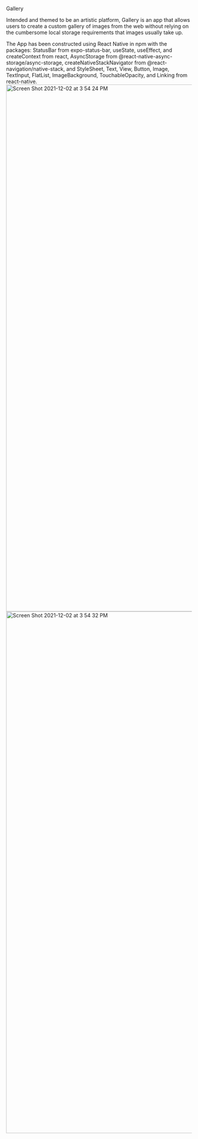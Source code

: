 Gallery

Intended and themed to be an artistic platform, Gallery is an app that allows users to create a custom gallery of images from the web without relying on the cumbersome local storage requirements that images usually take up.

The App has been constructed using React Native in npm with the packages: StatusBar from expo-status-bar, useState, useEffect, and createContext from react, AsyncStorage from @react-native-async-storage/async-storage, createNativeStackNavigator from @react-navigation/native-stack, and StyleSheet, Text, View, Button, Image, TextInput, FlatList, ImageBackground, TouchableOpacity, and Linking from react-native.
<img width="1430" alt="Screen Shot 2021-12-02 at 3 54 24 PM" src="https://user-images.githubusercontent.com/89714869/144504671-d80c60e3-35cf-4002-9fc9-d38ec4d47a97.png">
<img width="1416" alt="Screen Shot 2021-12-02 at 3 54 32 PM" src="https://user-images.githubusercontent.com/89714869/144504684-41e9ecab-12e3-46e1-b73d-3ef5e5965169.png">
